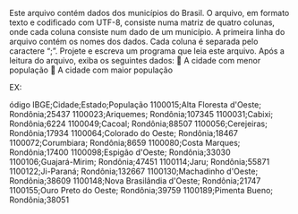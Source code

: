 Este arquivo contém dados dos municípios do Brasil. O arquivo, em formato texto e codificado com UTF-8, consiste numa matriz de quatro colunas, onde cada coluna consiste num dado de um município. A primeira linha do arquivo contém os nomes dos dados. Cada coluna é separada pelo caractere “;”.
Projete e escreva um programa que leia este arquivo. Após a leitura do arquivo, exiba os seguintes dados:
 A cidade com menor população
 A cidade com maior população


EX:

ódigo IBGE;Cidade;Estado;População
1100015;Alta Floresta d'Oeste; Rondônia;25437
1100023;Ariquemes; Rondônia;107345
1100031;Cabixi; Rondônia;6224
1100049;Cacoal; Rondônia;88507
1100056;Cerejeiras; Rondônia;17934
1100064;Colorado do Oeste; Rondônia;18467
1100072;Corumbiara; Rondônia;8659
1100080;Costa Marques; Rondônia;17400
1100098;Espigão d'Oeste; Rondônia;33030
1100106;Guajará-Mirim; Rondônia;47451
1100114;Jaru; Rondônia;55871
1100122;Ji-Paraná; Rondônia;132667
1100130;Machadinho d'Oeste; Rondônia;38609
1100148;Nova Brasilândia d'Oeste; Rondônia;21747
1100155;Ouro Preto do Oeste; Rondônia;39759
1100189;Pimenta Bueno; Rondônia;38051
